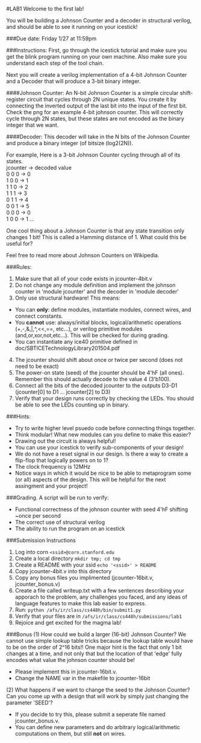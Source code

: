 #LAB1
Welcome to the first lab!


You will be building a Johnson Counter and a decoder in structural verilog, and should be able to see it running on your icestick!

###Due date: 
Friday 1/27 at 11:59pm

###Instructions:
First, go through the icestick tutorial and make sure you get the blink program running on your own machine. Also make sure you understand each step of the tool chain.

Next you will create a verilog implementation of a 4-bit Johnson Counter and a Decoder that will produce a 3-bit binary integer.

####Johnson Counter:
An N-bit Johnson Counter is a simple circular shift-register circuit that cycles through 2N unique states. You create it by connecting the inverted output of the last bit into the input of the first bit. Check the png for an example 4-bit johnson counter. This will correctly cycle through 2N states, but these states are not encoded as the binary integer that we want. 

####Decoder:
This decoder will take in the N bits of the Johnson Counter and produce a binary integer (of bitsize (log2(2N)).


For example, Here is a 3-bit Johnson Counter cycling through all of its states.  
jcounter -> decoded value  
0 0 0    -> 0  
1 0 0    -> 1  
1 1 0    -> 2  
1 1 1    -> 3  
0 1 1    -> 4  
0 0 1    -> 5  
0 0 0	  -> 0  
1 0 0    -> 1
...



One cool thing about a Johnson Counter is that any state transition only changes 1 bit! This is called a Hamming distance of 1. What could this be useful for?

Feel free to read more about Johnson Counters on Wikipedia.

###Rules:

1. Make sure that all of your code exists in jcounter-4bit.v
2. Do not change any module definition and implement the johnson counter in 'module jcounter' and the decoder in 'module decoder'
3. Only use structural hardware! This means:
  * You can **only**: define modules, instantiate modules, connect wires, and connect constants. 
  * You **cannot** use: always/initial blocks, logical/arithmetic operations (+,-,&,|,^,<<,==, etc...), or verilog primitive modules (and,or,xor,not,etc...). This will be checked for during grading.  
  * You can instantiate any ice40 primitive defined in doc/SBTICETechnologyLibrary201504.pdf
4. The jcounter should shift about once or twice per second (does not need to be exact)
5. The power-on state (seed) of the jcounter should be 4'hF (all ones). Remember this should actually decode to the value 4 (3'b100).
6. Connect all the bits of the decoded jcounter to the outputs D3-D1 (jcounter[0] to D1 ... jcounter[2] to D3)  
7. Verify that your design runs correctly by checking the LEDs. You should be able to see the LEDs counting up in binary. 

###Hints: 
  * Try to write higher level psuedo code before connecting things together. 
  * Think modular! What new modules can you define to make this easier?
  * Drawing out the circuit is always helpful!
  * You can use your icestick to verify sub-components of your design! 
  * We do not have a reset signal in our design. Is there a way to create a flip-flop that logically powers on to 1?
  * The clock frequency is 12MHz  
  * Notice ways in which it would be nice to be able to metaprogram some (or all) aspects of the design. This will be helpful for the next assingment and your project!  

###Grading.
A script will be run to verify:
  
  * Functional correctness of the johnson counter with seed 4'hF shifting ~once per second
  * The correct use of structural verilog
  * The ability to run the program on an icestick
    

###Submission Instructions
	
1. Log into corn ```<ssid>@corn.stanford.edu```
2. Create a local directory ```mkdir tmp; cd tmp```
3. Create a README with your ssid ```echo '<ssid>' > README```
4. Copy jcounter-4bit.v into this directory
5. Copy any bonus files you implimented (jcounter-16bit.v, jcounter_bonus.v)
6. Create a file called writeup.txt with a few sentences describing your apporach to the problem, any challenges you faced, and any ideas of language features to make this lab easier to express.
7. Run: ```python /afs/ir/class/cs448h/bin/submit1.py```
8. Verify that your files are in ```/afs/ir/class/cs448h/submissions/lab1```
9. Rejoice and get excited for the magma lab!

###Bonus
(1) How could we build a larger (16-bit) Johnson Counter? We cannot use simple lookup table tricks because the lookup table would have to be on the order of 2^16 bits!!
  One major hint is the fact that only 1 bit changes at a time, and not only that but the location of that 'edge' fully encodes what value the johnson counter should be!
  
  * Please implement this in jcounter-16bit.v.
  * Change the NAME var in the makefile to jcounter-16bit

(2) What happens if we want to change the seed to the Johnson Counter? Can you come up with a design that will work by simply just changing the parameter 'SEED'?
  
   * If you decide to try this, please submit a seperate file named jcounter_bonus.v.
   * You can define new parameters and do arbitrary logical/arithmetic computations on them, but still **not** on wires.
